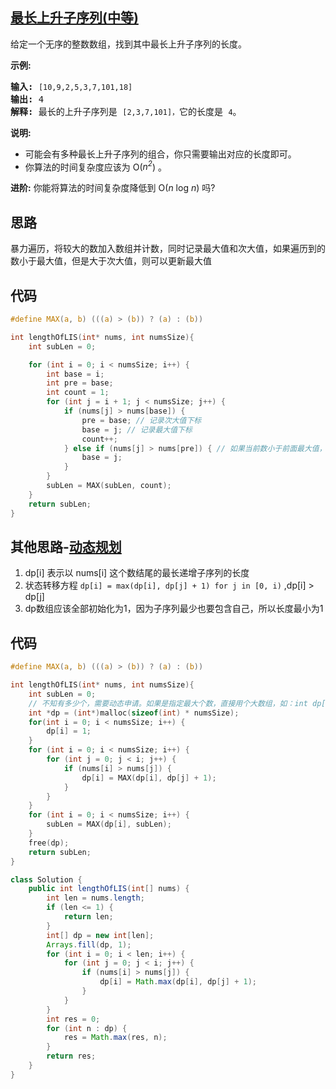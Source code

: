 ## [最长上升子序列(中等)](https://leetcode-cn.com/problems/longest-increasing-subsequence/)
<div class="notranslate"><p>给定一个无序的整数数组，找到其中最长上升子序列的长度。</p>

<p><strong>示例:</strong></p>

<pre><strong>输入:</strong> <code>[10,9,2,5,3,7,101,18]
</code><strong>输出: </strong>4 
<strong>解释: </strong>最长的上升子序列是&nbsp;<code>[2,3,7,101]，</code>它的长度是 <code>4</code>。</pre>

<p><strong>说明:</strong></p>

<ul>
	<li>可能会有多种最长上升子序列的组合，你只需要输出对应的长度即可。</li>
	<li>你算法的时间复杂度应该为&nbsp;O(<em>n<sup>2</sup></em>) 。</li>
</ul>

<p><strong>进阶:</strong> 你能将算法的时间复杂度降低到&nbsp;O(<em>n</em> log <em>n</em>) 吗?</p>
</div>

## 思路
暴力遍历，将较大的数加入数组并计数，同时记录最大值和次大值，如果遍历到的数小于最大值，但是大于次大值，则可以更新最大值

## 代码
```c
#define MAX(a, b) (((a) > (b)) ? (a) : (b))

int lengthOfLIS(int* nums, int numsSize){
    int subLen = 0;

    for (int i = 0; i < numsSize; i++) {
        int base = i;
        int pre = base;
        int count = 1;
        for (int j = i + 1; j < numsSize; j++) {
            if (nums[j] > nums[base]) {
                pre = base; // 记录次大值下标
                base = j; // 记录最大值下标
                count++;
            } else if (nums[j] > nums[pre]) { // 如果当前数小于前面最大值，但是大于次大值，则可以无损交换，更新最大值为较小的值
                base = j;
            }
        }
        subLen = MAX(subLen, count);
    }
    return subLen;
}
```
## 其他思路-[动态规划](https://leetcode-cn.com/problems/longest-increasing-subsequence/solution/dong-tai-gui-hua-she-ji-fang-fa-zhi-pai-you-xi-jia/)
1. dp[i] 表示以 nums[i] 这个数结尾的最长递增子序列的长度
2. 状态转移方程 `dp[i] = max(dp[i], dp[j] + 1) for j in [0, i)` ,dp[i] > dp[j]
3. dp数组应该全部初始化为1，因为子序列最少也要包含自己，所以长度最小为1
## 代码
```c
#define MAX(a, b) (((a) > (b)) ? (a) : (b))

int lengthOfLIS(int* nums, int numsSize){
    int subLen = 0;
    // 不知有多少个，需要动态申请。如果是指定最大个数，直接用个大数组，如：int dp[10000];
    int *dp = (int*)malloc(sizeof(int) * numsSize);
    for(int i = 0; i < numsSize; i++) {
        dp[i] = 1;
    }
    for (int i = 0; i < numsSize; i++) {
        for (int j = 0; j < i; j++) {
            if (nums[i] > nums[j]) {
                dp[i] = MAX(dp[i], dp[j] + 1);
            }
        }
    }
    for (int i = 0; i < numsSize; i++) {
        subLen = MAX(dp[i], subLen);
    }
    free(dp);
    return subLen;
}
```

```java
class Solution {
    public int lengthOfLIS(int[] nums) {
        int len = nums.length;
        if (len <= 1) {
            return len;
        }
        int[] dp = new int[len];
        Arrays.fill(dp, 1);
        for (int i = 0; i < len; i++) {
            for (int j = 0; j < i; j++) {
                if (nums[i] > nums[j]) {
                    dp[i] = Math.max(dp[i], dp[j] + 1);
                }
            }
        }
        int res = 0;
        for (int n : dp) {
            res = Math.max(res, n);
        }
        return res;
    }
}
```